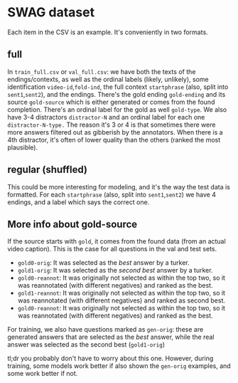 # SWAG dataset
Each item in the CSV is an example. It's conveniently in two formats. 


## full
In `train_full.csv` or `val_full.csv`: we have both the texts of the endings/contexts, as well as the ordinal labels (likely, unlikely), some identification `video-id`,`fold-ind`, the full context `startphrase` (also, split into `sent1`,`sent2`), and the endings. There's the gold ending `gold-ending` and its source `gold-source` which is either generated or comes from the found completion. There's an ordinal label for the gold as well `gold-type`. We also have 3-4 distractors `distractor-N` and an ordinal label for each one `distractor-N-type.` The reason it's 3 or 4 is that sometimes there were more answers filtered out as gibberish by the annotators. When there is a 4th distractor, it's often of lower quality than the others (ranked the most plausible).

## regular (shuffled)

This could be more interesting for modeling, and it's the way the test data is formatted. For each `startphrase` (also, split into `sent1`,`sent2`) we have 4 endings, and a label which says the correct one. 

## More info about gold-source
If the source starts with `gold`, it comes from the found data (from an actual video caption). This is the case for all questions in the val and test sets.
* `gold0-orig`: It was selected as the *best* answer by a turker.
* `gold1-orig`: It was selected as the *second best* answer by a turker.
* `gold0-reannot`: It was originally not selected as within the top two, so it was reannotated (with different negatives) and ranked as the best.
* `gold1-reannot`: It was originally not selected as within the top two, so it was reannotated (with different negatives) and ranked as second best.
* `gold0-reannot`: It was originally not selected as within the top two, so it was reannotated (with different negatives) and ranked as the best.

For training, we also have questions marked as `gen-orig`: these are generated answers that are selected as the *best* answer, while the real answer was selected as the second best (`gold1-orig`)

tl;dr you probably don't have to worry about this one. However, during training, some models work better if also shown the `gen-orig` examples, and some work better if not.